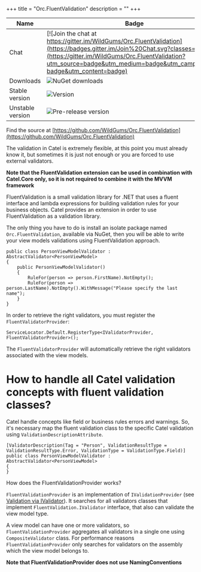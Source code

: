 +++
title = "Orc.FluentValidation" 
description = ""
+++

Name|Badge
---|---
Chat|[![Join the chat at https://gitter.im/WildGums/Orc.FluentValidation](https://badges.gitter.im/Join%20Chat.svg?classes=inline)](https://gitter.im/WildGums/Orc.FluentValidation?utm_source=badge&utm_medium=badge&utm_campaign=pr-badge&utm_content=badge)
Downloads|![NuGet downloads](https://img.shields.io/nuget/dt/orc.fluentvalidation.svg?classes=inline)
Stable version|![Version](https://img.shields.io/nuget/v/orc.fluentvalidation.svg?classes=inline)
Unstable version|![Pre-release version](https://img.shields.io/nuget/vpre/orc.fluentvalidation.svg?classes=inline)

Find the source at [https://github.com/WildGums/Orc.FluentValidation](https://github.com/WildGums/Orc.FluentValidation)

The validation in Catel is extremely flexible, at this point you must already know it, but sometimes it is just not enough or you are forced to use external validators.

**Note that the FluentValidation extension can be used in combination with Catel.Core only, so it is not required to combine it with the MVVM framework**

FluentValidation is a small validation library for .NET that uses a fluent interface and lambda expressions for building validation rules for your business objects. Catel provides an extension in order to use FluentValidation as a validation library.

The only thing you have to do is install an isolate package named `Orc.FluentValidation`, available via NuGet, then you will be able to write your view models validations using FluentValidation approach.

```
public class PersonViewModelValidator : AbstractValidator<PersonViewModel>
{
	public PersonViewModelValidator()
	{
		RuleFor(person => person.FirstName).NotEmpty();
		RuleFor(person => person.LastName).NotEmpty().WithMessage("Please specify the last name");
	}
}
```

In order to retrieve the right validators, you must register the `FluentValidatorProvider`:

```
ServiceLocator.Default.RegisterType<IValidatorProvider, FluentValidatorProvider>();
```

The `FluentValidatorProvider` will automatically retrieve the right validators associated with the view models.

# How to handle all Catel validation concepts with fluent validation classes?

Catel handle concepts like field or business rules errors and warnings. So, it's necessary map the fluent validation class to the specific Catel validation using `ValidationDescriptionAttribute`.

```
[ValidatorDescription(Tag = "Person", ValidationResultType = ValidationResultType.Error, ValidationType = ValidationType.Field)]
public class PersonViewModelValidator : AbstractValidator<PersonViewModel>
{
}
```

How does the FluentValidationProvider works?

`FluentValidationProvider` is an implementation of `IValidationProvider` (see [Validation via IValidator](https://catelproject.atlassian.net/wiki/display/CTL/Validation+via+IValidator)). It searches for all validators classes that implement `FluentValidation.IValidator` interface, that also can validate the view model type.

A view model can have one or more validators, so `FluentValidationProvider` aggregates all validators in a single one using `CompositeValidator` class. For performance reasons `FluentValidationProvider` only searches for validators on the assembly which the view model belongs to. 

**Note that FluentValidationProvider does not use NamingConventions**

